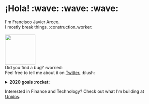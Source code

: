 <p>
  <samp>
    <h1>¡Hola! :wave: :wave: :wave:</h1>
    I'm Francisco Javier Arceo. 
    <br>I mostly break things. :construction_worker:
    <br><br>
    <img src="https://cultofthepartyparrot.com/parrots/fiestaparrot.gif" width="100px" align="center">
    <br>Did you find a bug? :worried: 
    <br>Feel free to tell me about it on <a href="https://twitter.com/franciscojarceo">Twitter.</a> :blush:
  </samp>
</p>

<details>
  <summary><b>2020 goals :rocket:</b></summary>
  <ul>
    <li>Learn some things :nerd_face:</li>
    <li>Build some things :blush:</li>
    <li>Break some things :smiling_imp:</li>
  </ul>
</details>

Interested in Finance and Technology? Check out what I'm building at <a href="https://www.unidosfin.com/en">Unidos</a>.
